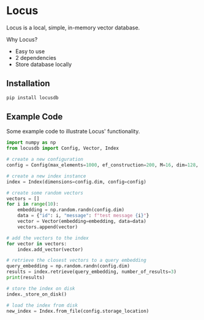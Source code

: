 # Locus
Locus is a local, simple, in-memory vector database.

Why Locus?
* Easy to use
* 2 dependencies
* Store database locally


## Installation
``` bash
pip install locusdb
```
## Example Code
Some example code to illustrate Locus' functionality.

``` python
import numpy as np
from locusdb import Config, Vector, Index

# create a new configuration
config = Config(max_elements=1000, ef_construction=200, M=16, dim=128, space="cosine", storage_location="index.db")

# create a new index instance
index = Index(dimensions=config.dim, config=config)

# create some random vectors
vectors = []
for i in range(10):
    embedding = np.random.randn(config.dim)
    data = {"id": i, "message": f"test message {i}"}
    vector = Vector(embedding=embedding, data=data)
    vectors.append(vector)

# add the vectors to the index
for vector in vectors:
    index.add_vector(vector)

# retrieve the closest vectors to a query embedding
query_embedding = np.random.randn(config.dim)
results = index.retrieve(query_embedding, number_of_results=3)
print(results)

# store the index on disk
index._store_on_disk()

# load the index from disk
new_index = Index.from_file(config.storage_location)
```

